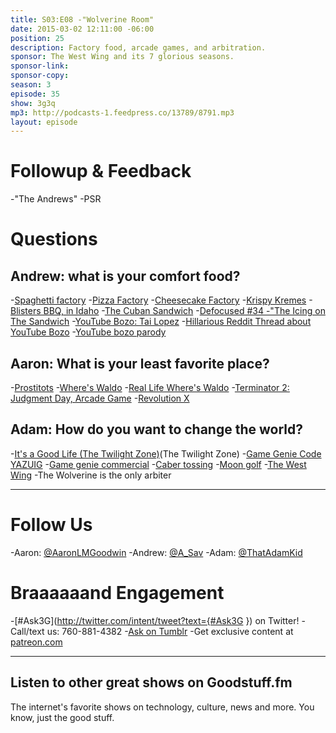 ```yaml
---
title: S03:E08 -"Wolverine Room"
date: 2015-03-02 12:11:00 -06:00
position: 25
description: Factory food, arcade games, and arbitration.
sponsor: The West Wing and its 7 glorious seasons.
sponsor-link:
sponsor-copy:
season: 3
episode: 35
show: 3g3q
mp3: http://podcasts-1.feedpress.co/13789/8791.mp3
layout: episode
---
```


# Followup &amp; Feedback
-"The Andrews"
-PSR

# Questions

## Andrew: what is your comfort food?
-[Spaghetti factory](http://www.osf.com/)
-[Pizza Factory](http://pizzafactory.com/)
-[Cheesecake Factory](http://www.thecheesecakefactory.com/)
-[Krispy Kremes](http://www.krispykreme.com/)
-[Blisters BBQ, in Idaho](https://www.facebook.com/blistersbbq)
-[The Cuban Sandwich](http://en.wikipedia.org/wiki/Cuban_sandwich)
-[Defocused #34 -"The Icing on The Sandwich](http://defocused.co/defocused/ep-34-the-icing-on-the-sandwich.html)
-[YouTube Bozo: Tai Lopez](https://www.youtube.com/user/tailopezofficial/featured?spfreload=10)
-[Hillarious Reddit Thread about YouTube Bozo](http://www.reddit.com/r/OutOfTheLoop/comments/2v93u7/who_is_this_guy_that_just_bought_a_new/)
-[YouTube bozo parody](http://youtu.be/z5Jxe3XHCEk)

## Aaron: What is your least favorite place?
-[Prostitots](http://www.urbandictionary.com/define.php?term=Prostitot)
-[Where's Waldo](http://en.wikipedia.org/wiki/Where's_Wally%3F)
-[Real Life Where's Waldo](http://imgur.com/a/Mi9p7)
-[Terminator 2: Judgment Day, Arcade Game](http://en.wikipedia.org/wiki/Terminator_2:_Judgment_Day_(arcade_game))
-[Revolution X](http://en.wikipedia.org/wiki/Revolution_X)

## Adam: How do you want to change the world?
-[It's a Good Life (The Twilight Zone)](http://en.wikipedia.org/wiki/It's_a_Good_Life_(The_Twilight_Zone))(The Twilight Zone)
-[Game Genie Code YAZUIG](http://www.gamegenie.com/cheats/gamegenie/nes/super_mario_bros.html)
-[Game genie commercial](http://www.youtube.com/watch?v=kiu4DymYjX8)
-[Caber tossing](http://en.wikipedia.org/wiki/Caber_toss)
-[Moon golf](http://www.moongolfclub.com/)
-[The West Wing](http://www.imdb.com/title/tt0200276/)
-The Wolverine is the only arbiter

***

# Follow Us

-Aaron: [@AaronLMGoodwin](http://twitter.com/aaronlmgoodwin)
-Andrew: [@A_Sav](http://twitter.com/a_sav)
-Adam: [@ThatAdamKid](http://twitter.com/thatadamkid)

# Braaaaaand Engagement

-[#Ask3G](http://twitter.com/intent/tweet?text={#Ask3G }) on Twitter!
-Call/text us: 760-881-4382
-[Ask on Tumblr](http://3g3q.co/ask)
-Get exclusive content at [patreon.com](http://www.patreon.com/3g3q)

***

## Listen to other great shows on Goodstuff.fm

The internet's favorite shows on technology, culture, news and more. You know, just the good stuff.
